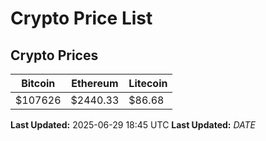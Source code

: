 # Crypto Price List

## Crypto Prices
| Bitcoin | Ethereum | Litecoin |
| ------- | -------- | -------- |
| $107626 | $2440.33 | $86.68 |
**Last Updated:** 2025-06-29 18:45 UTC
**Last Updated:** $DATE$
